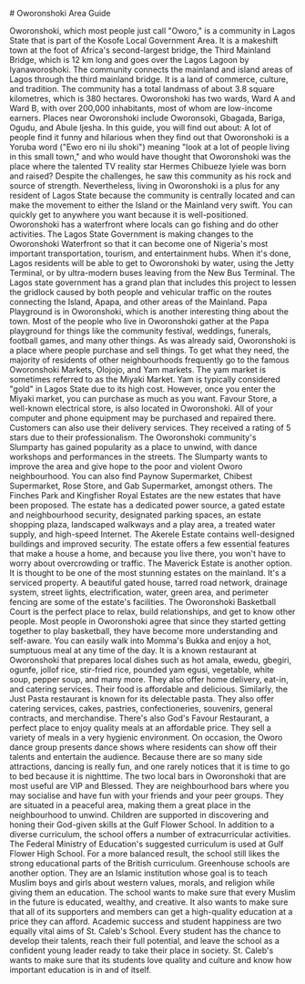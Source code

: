 \# Oworonshoki Area Guide

Oworonshoki, which most people just call "Oworo," is a community in Lagos State that is part of the Kosofe Local Government Area. It is a makeshift town at the foot of Africa's second\-largest bridge, the Third Mainland Bridge, which is 12 km long and goes over the Lagos Lagoon by Iyanaworoshoki. The community connects the mainland and island areas of Lagos through the third mainland bridge. It is a land of commerce, culture, and tradition.
The community has a total landmass of about 3\.8 square kilometres, which is 380 hectares. Oworonshoki has two wards, Ward A and Ward B, with over 200,000 inhabitants, most of whom are low\-income earners. Places near Oworonshoki include Oworonsoki, Gbagada, Bariga, Ogudu, and Abule Ijesha. In this guide, you will find out about: A lot of people find it funny and hilarious when they find out that Oworonshoki is a Yoruba word ("Ewo ero ni ilu shoki") meaning "look at a lot of people living in this small town," and who would have thought that Oworonshoki was the place where the talented TV reality star Hermes Chibueze Iyiele was born and raised? Despite the challenges, he saw this community as his rock and source of strength. Nevertheless, living in Oworonshoki is a plus for any resident of Lagos State because the community is centrally located and can make the movement to either the Island or the Mainland very swift. You can quickly get to anywhere you want because it is well\-positioned. Oworonshoki has a waterfront where locals can go fishing and do other activities. The Lagos State Government is making changes to the Oworonshoki Waterfront so that it can become one of Nigeria's most important transportation, tourism, and entertainment hubs. When it's done, Lagos residents will be able to get to Oworonshoki by water, using the Jetty Terminal, or by ultra\-modern buses leaving from the New Bus Terminal. The Lagos state government has a grand plan that includes this project to lessen the gridlock caused by both people and vehicular traffic on the routes connecting the Island, Apapa, and other areas of the Mainland. Papa Playground is in Oworonshoki, which is another interesting thing about the town. Most of the people who live in Oworonshoki gather at the Papa playground for things like the community festival, weddings, funerals, football games, and many other things. As was already said, Oworonshoki is a place where people purchase and sell things. To get what they need, the majority of residents of other neighbourhoods frequently go to the famous Oworonshoki Markets, Olojojo, and Yam markets. The yam market is sometimes referred to as the Miyaki Market. Yam is typically considered "gold" in Lagos State due to its high cost. However, once you enter the Miyaki market, you can purchase as much as you want. Favour Store, a well\-known electrical store, is also located in Oworonshoki. All of your computer and phone equipment may be purchased and repaired there. Customers can also use their delivery services. They received a rating of 5 stars due to their professionalism.
The Oworonshoki community's Slumparty has gained popularity as a place to unwind, with dance workshops and performances in the streets. The Slumparty wants to improve the area and give hope to the poor and violent Oworo neighbourhood. You can also find Paynow Supermarket, Chibest Supermarket, Rose Store, and Gab Supermarket, amongst others. The Finches Park and Kingfisher Royal Estates are the new estates that have been proposed. The estate has a dedicated power source, a gated estate and neighbourhood security, designated parking spaces, an estate shopping plaza, landscaped walkways and a play area, a treated water supply, and high\-speed Internet. The Akerele Estate contains well\-designed buildings and improved security. The estate offers a few essential features that make a house a home, and because you live there, you won't have to worry about overcrowding or traffic. The Maverick Estate is another option. It is thought to be one of the most stunning estates on the mainland. It's a serviced property. A beautiful gated house, tarred road network, drainage system, street lights, electrification, water, green area, and perimeter fencing are some of the estate's facilities. The Oworonshoki Basketball Court is the perfect place to relax, build relationships, and get to know other people. Most people in Oworonshoki agree that since they started getting together to play basketball, they have become more understanding and self\-aware. You can easily walk into Momma's Bukka and enjoy a hot, sumptuous meal at any time of the day. It is a known restaurant at Oworonshoki that prepares local dishes such as hot amala, ewedu, gbegiri, ogunfe, jollof rice, stir\-fried rice, pounded yam egusi, vegetable, white soup, pepper soup, and many more. They also offer home delivery, eat\-in, and catering services. Their food is affordable and delicious. Similarly, the Just Pasta restaurant is known for its delectable pasta. They also offer catering services, cakes, pastries, confectioneries, souvenirs, general contracts, and merchandise. There's also God's Favour Restaurant, a perfect place to enjoy quality meals at an affordable price. They sell a variety of meals in a very hygienic environment. On occasion, the Oworo dance group presents dance shows where residents can show off their talents and entertain the audience. Because there are so many side attractions, dancing is really fun, and one rarely notices that it is time to go to bed because it is nighttime. The two local bars in Oworonshoki that are most useful are VIP and Blessed. They are neighbourhood bars where you may socialise and have fun with your friends and your peer groups. They are situated in a peaceful area, making them a great place in the neighbourhood to unwind. Children are supported in discovering and honing their God\-given skills at the Gulf Flower School. In addition to a diverse curriculum, the school offers a number of extracurricular activities. The Federal Ministry of Education's suggested curriculum is used at Gulf Flower High School. For a more balanced result, the school still likes the strong educational parts of the British curriculum. Greenhouse schools are another option. They are an Islamic institution whose goal is to teach Muslim boys and girls about western values, morals, and religion while giving them an education. The school wants to make sure that every Muslim in the future is educated, wealthy, and creative. It also wants to make sure that all of its supporters and members can get a high\-quality education at a price they can afford. Academic success and student happiness are two equally vital aims of St. Caleb's School. Every student has the chance to develop their talents, reach their full potential, and leave the school as a confident young leader ready to take their place in society. St. Caleb's wants to make sure that its students love quality and culture and know how important education is in and of itself.